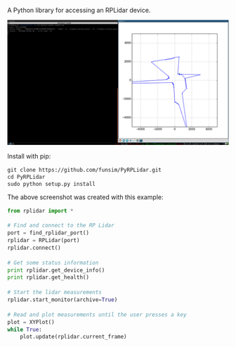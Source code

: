 A Python library for accessing an RPLidar device.

![alt tag](https://raw.githubusercontent.com/funsim/PyRPLidar/master/example.png)

Install with pip:

    git clone https://github.com/funsim/PyRPLidar.git
    cd PyRPLidar
    sudo python setup.py install


The above screenshot was created with this example:

```python
from rplidar import *

# Find and connect to the RP Lidar
port = find_rplidar_port()
rplidar = RPLidar(port)
rplidar.connect()

# Get some status information
print rplidar.get_device_info()
print rplidar.get_health()

# Start the lidar measurements
rplidar.start_monitor(archive=True)

# Read and plot measurements until the user presses a key
plot = XYPlot()
while True:
    plot.update(rplidar.current_frame)
```

